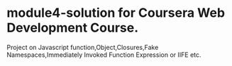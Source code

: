 # module4-solution for Coursera Web Development Course.

Project on Javascript function,Object,Closures,Fake Namespaces,Immediately Invoked Function Expression or IIFE etc.
